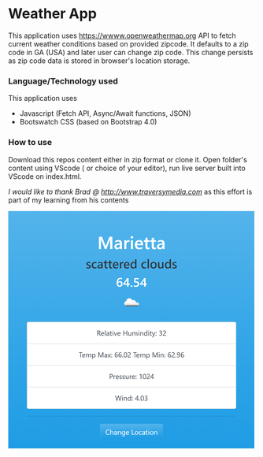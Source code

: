 # Weather App

This application uses https://wwww.openweathermap.org API to fetch current weather conditions based on provided zipcode. It defaults to a zip code in GA (USA) and later user can change zip code. This change persists as zip code data is stored in browser's location storage.

### Language/Technology used

This application uses

- Javascript (Fetch API, Async/Await functions, JSON)
- Bootswatch CSS (based on Bootstrap 4.0)

### How to use

Download this repos content either in zip format or clone it. Open folder's content using VScode ( or choice of your editor), run live server built into VScode on index.html.

_I would like to thank Brad @ http://www.traversymedia.com_ as this effort is part of my learning from his contents

![Application Logo](./App.png)
